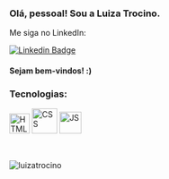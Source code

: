 <h3> Olá, pessoal! Sou a Luiza Trocino. </h3>

<p> Me siga no LinkedIn: </p> 

[![Linkedin Badge](https://img.shields.io/badge/-LinkedIn-blue?style=flat-square&logo=Linkedin&logoColor=white&link=https://www.linkedin.com/in/luizatrocino/)](https://www.linkedin.com/in/luizatrocino/)

<h4> Sejam bem-vindos! :) </h4>

<h3> Tecnologias: </h3>

<p align="left">
<img src="https://cdn.jsdelivr.net/gh/devicons/devicon/icons/html5/html5-original.svg" alt="HTML 5" width="36px" /> 
<img src="https://cdn.jsdelivr.net/gh/devicons/devicon/icons/css3/css3-original-wordmark.svg" alt="CSS" width="45px" />
<img src="https://cdn.jsdelivr.net/gh/devicons/devicon/icons/javascript/javascript-original.svg" alt="JS" width="39px"/>
</p>
<br>

<p><img align="left" style="display:block;" src="https://github-readme-stats.vercel.app/api/top-langs?username=luizatrocino&show_icons=true&locale=en&layout=compact" alt="luizatrocino" /></p>





